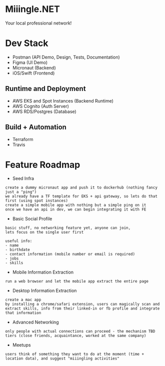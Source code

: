 # Miiingle.NET
Your local professional network!

# Dev Stack
- Postman (API Demo, Design, Tests, Documentation)
- Figma (UI Demo)
- Micronaut (Backend)
- iOS/Swift (Frontend)

## Runtime and Deployment
- AWS EKS and Spot Instances (Backend Runtime)
- AWS Cognito (Auth Server)
- AWS RDS/Postgres (Database)

## Build + Automation
- Terraform
- Travis

# Feature Roadmap
- Seed Infra
```
create a dummy micronaut app and push it to dockerhub (nothing fancy just a "ping")
we already have a TF template for EKS + api gateway, so lets do that first (using spot instances)
create a simple mobile app with nothing but a simple ping on it
once we have an api in dev, we can begin integrating it with FE
```
- Basic Social Profile
```
basic stuff, no networking feature yet, anyone can join, 
lets focus on the single user first

useful info:
- name
- birthdate
- contact information (mobile number or email is required)
- jobs
- skills
```
- Mobile Information Extraction
```
run a web browser and let the mobile app extract the entire page
```
- Desktop Information Extraction
```
create a mac app
by installing a chrome/safari extension, users can magically scan and extract skills, info from their linked-in or fb profile and integrate that information
```
- Advanced Networking
```
only people with actual connections can proceed - the mechanism TBD
tiers (close friends, acquaintance, worked at the same company)
```
- Meetups
```
users think of something they want to do at the moment (time + location data), and suggest "miiingling activities"
```

